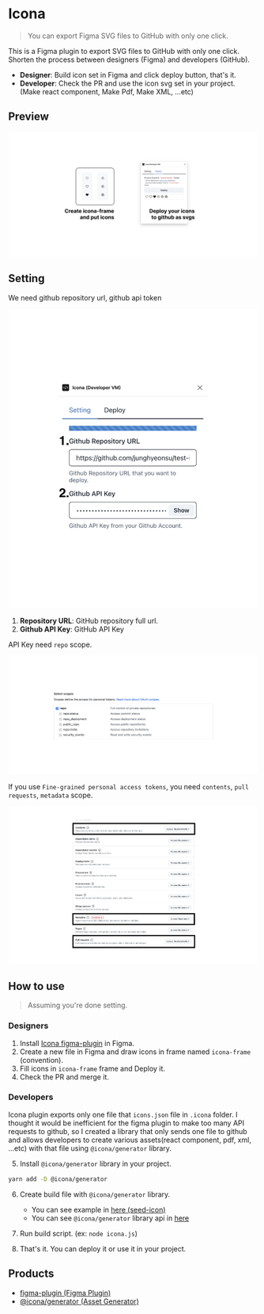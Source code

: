 # Icona

> You can export Figma SVG files to GitHub with only one click.

This is a Figma plugin to export SVG files to GitHub with only one click.
Shorten the process between designers (Figma) and developers (GitHub).

- **Designer**: Build icon set in Figma and click deploy button, that's it.
- **Developer**: Check the PR and use the icon svg set in your project. (Make react component, Make Pdf, Make XML, ...etc)

## Preview

![preview](./images/preview.png)

## Setting

We need github repository url, github api token

![setting](./images/setting.png)

1. **Repository URL**: GitHub repository full url.
2. **Github API Key**: GitHub API Key

API Key need `repo` scope.

![repo-scope](./images/repo-scope.png)

If you use `Fine-grained personal access tokens`, you need `contents`, `pull requests`, `metadata` scope.

![fine-grained](./images/fine-grained.png)

## How to use

> Assuming you're done setting.

### Designers

1. Install [Icona figma-plugin](https://www.figma.com/community/plugin/1246320822364150095) in Figma.
2. Create a new file in Figma and draw icons in frame named `icona-frame` (convention).
3. Fill icons in `icona-frame` frame and Deploy it.
4. Check the PR and merge it.

### Developers

Icona plugin exports only one file that `icons.json` file in `.icona` folder.
I thought it would be inefficient for the figma plugin to make too many API requests to github,
so I created a library that only sends one file to github and allows developers to create various assets(react component, pdf, xml, ...etc) with that file using `@icona/generator` library.

5. Install `@icona/generator` library in your project.

```bash
yarn add -D @icona/generator
```

6. Create build file with `@icona/generator` library.

   - You can see example in [here (seed-icon)](https://github.com/daangn/seed-icon/blob/main/icona.js)
   - You can see `@icona/generator` library api in [here](https://github.com/daangn/icona/tree/main/packages/icona-generator)

7. Run build script. (ex: `node icona.js`)
8. That's it. You can deploy it or use it in your project.

## Products

- [figma-plugin (Figma Plugin)](https://github.com/daangn/icona/tree/main/packages/figma-plugin)
- [@icona/generator (Asset Generator)](https://github.com/daangn/icona/tree/main/packages/icona-generator)
